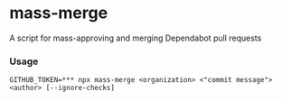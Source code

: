 # mass-merge

A script for mass-approving and merging Dependabot pull requests

### Usage

```
GITHUB_TOKEN=*** npx mass-merge <organization> <"commit message"> <author> [--ignore-checks]
```
